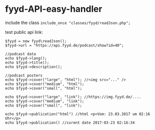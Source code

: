 # fyyd-API-easy-handler

include the class `include_once "classes/fyyd/readJson.php";`

test public api link:

    $fyyd = new fyyd\readJson();
    $fyyd->url = "https://api.fyyd.de/podcast/show?id=40";
    
    //podcast data
    echo $fyyd->lang();
    echo $fyyd->title();
    echo $fyyd->description();

    //podcast posters
    echo $fyyd->cover("large", "html"); //<img src="..." />
    echo $fyyd->cover("medium", "html");
    echo $fyyd->cover("small", "html");
    
    echo $fyyd->cover("large", "link"); //https://img.fyyd.de/....
    echo $fyyd->cover("medium", "link");
    echo $fyyd->cover("small", "link");
    
    echo $fyyd->publication("html") //html <p>Vom: 23.03.2017 um 02:16 Uhr</p>
    echo $fyyd->publication() //curent date 2017-03-23 02:16:34
    
